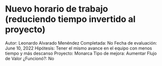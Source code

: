 # Nuevo horario de trabajo (reduciendo tiempo invertido al proyecto)

Autor: Leonardo Alvarado Menéndez
Completada: No
Fecha de evaluación: June 10, 2022
Hipótesis: Tener el mismo avance en el equipo con menos tiempo y más descanso
Proyecto: Monarca
Tipo de mejora: Aumentar Flujo de Valor
¿Funcionó?: No